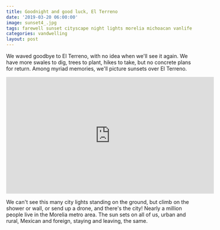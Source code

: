 ```yaml
---
title: Goodnight and good luck, El Terreno
date: '2019-03-20 06:00:00'
image: sunset4_.jpg
tags: farewell sunset cityscape night lights morelia michoacan vanlife
categories: vandwelling
layout: post
---
```


We waved goodbye to El Terreno, with no idea when we'll see it again. We have more swales to dig, trees to plant, hikes to take, but no concrete plans for return. Among myriad memories, we'll picture sunsets over El Terreno.

<iframe width="560" height="315" src="https://www.youtube-nocookie.com/embed/yzt_1DPf6Eg" frameborder="0" allow="accelerometer; autoplay; encrypted-media; gyroscope; picture-in-picture" allowfullscreen></iframe>

We can't see this many city lights standing on the ground, but climb on the shower or wall, or send up a drone, and there's the city! Nearly a million people live in the Morelia metro area. The sun sets on all of us, urban and rural, Mexican and foreign, staying and leaving, the same.
